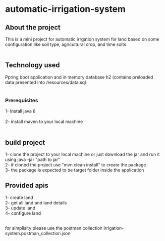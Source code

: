 # automatic-irrigation-system


## About the project 
This is a mini project for automatic irrgation system for land based on some configuration like soil type, agricultural crop, and time solts
<br/><br/>
## Technology used
Ppring boot application and in memory database h2 (contains preloaded data presented into /resources/data.sql <br/>
 <br/>
 
### Prerequisites<br/>
1- Install java 8<br/><br/>
2- install maven to your local machine<br/><br/>

 ## build project<br/>
 1- clone the project to your local machine or just download the jar and run it using java -jar "path to jar" <br/>
 2- if cloned the project use "mvn clean install" to create the package <br/>
 3- the package is expected to be target folder inside the application<br/>
 
## Provided apis <br/>
1- create land<br/>
2- get all land and land details <br/>
3- update land <br/>
4- configure land<br/>
<br/>

for simplisity please use the postman collection irrigation-system.postman_collection.json <br/>

